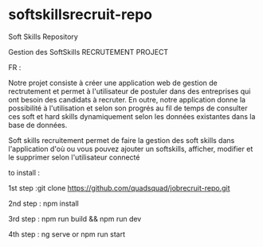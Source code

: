 # softskillsrecruit-repo
Soft Skills Repository

Gestion des SoftSkills
RECRUTEMENT PROJECT

FR :

Notre projet consiste à créer une application web de gestion de rectrutement et permet à l'utilisateur de postuler dans des entreprises qui ont besoin des candidats à recruter. En outre, notre application donne la possibilité à l'utilisation et selon son progrés au fil de temps de consulter ces soft et hard skills dynamiquement selon les données existantes dans la base de données.

Soft skills recruitement permet de faire la gestion des soft skills dans l'application d'où ou vous pouvez ajouter un softskills, afficher, modifier et le supprimer selon l'utilisateur connecté 

to install :

1st step :git clone https://github.com/quadsquad/jobrecruit-repo.git

2nd step : npm install

3rd step : npm run build && npm run dev

4th step : ng serve or npm run start
